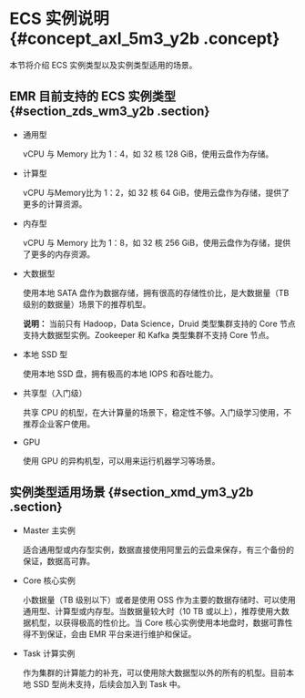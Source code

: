 # ECS 实例说明 {#concept_axl_5m3_y2b .concept}

本节将介绍 ECS 实例类型以及实例类型适用的场景。

## EMR 目前支持的 ECS 实例类型 {#section_zds_wm3_y2b .section}

-   通用型

    vCPU 与 Memory 比为 1：4，如 32 核 128 GiB，使用云盘作为存储。

-   计算型

    vCPU 与Memory比为 1：2，如 32 核 64 GiB，使用云盘作为存储，提供了更多的计算资源。

-   内存型

    vCPU 与 Memory 比为 1：8，如 32 核 256 GiB，使用云盘作为存储，提供了更多的内存资源。

-   大数据型

    使用本地 SATA 盘作为数据存储，拥有很高的存储性价比，是大数据量（TB 级别的数据量）场景下的推荐机型。

    **说明：** 当前只有 Hadoop，Data Science，Druid 类型集群支持的 Core 节点支持大数据型实例。Zookeeper 和 Kafka 类型集群不支持 Core 节点。

-   本地 SSD 型

    使用本地 SSD 盘，拥有极高的本地 IOPS 和吞吐能力。

-   共享型（入门级）

    共享 CPU 的机型，在大计算量的场景下，稳定性不够。入门级学习使用，不推荐企业客户使用。

-   GPU

    使用 GPU 的异构机型，可以用来运行机器学习等场景。


## 实例类型适用场景 {#section_xmd_ym3_y2b .section}

-   Master 主实例

    适合通用型或内存型实例，数据直接使用阿里云的云盘来保存，有三个备份的保证，数据高可靠。

-   Core 核心实例

    小数据量（TB 级别以下）或者是使用 OSS 作为主要的数据存储时、可以使用通用型、计算型或内存型。当数据量较大时（10 TB 或以上），推荐使用大数据机型，以获得极高的性价比。当 Core 核心实例使用本地盘时，数据可靠性得不到保证，会由 EMR 平台来进行维护和保证。

-   Task 计算实例

    作为集群的计算能力的补充，可以使用除大数据型以外的所有的机型。目前本地 SSD 型尚未支持，后续会加入到 Task 中。


